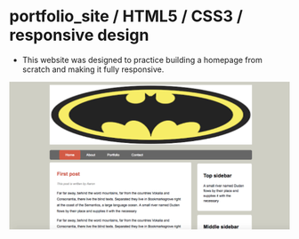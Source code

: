 # portfolio_site / HTML5 / CSS3 / responsive design

* This website was designed to practice building a homepage from scratch and making it fully responsive.

![Homepage](homepage_screenshot.png?raw=true "Homepage Screenshot")